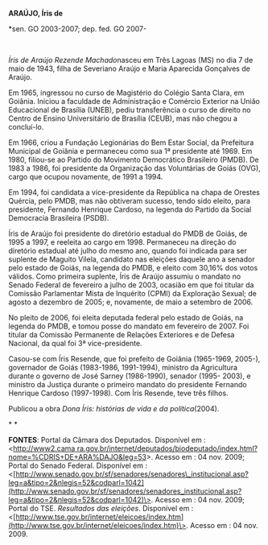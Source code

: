 **ARAÚJO, Íris de**

\*sen. GO 2003-2007; dep. fed. GO 2007-

 

*Íris de Araújo Rezende Machado*nasceu em Três Lagoas (MS) no dia 7 de
maio de 1943, filha de Severiano Araújo e Maria Aparecida Gonçalves de
Araújo.

Em 1965, ingressou no curso de Magistério do Colégio Santa Clara, em
Goiânia. Iniciou a faculdade de Administração e Comércio Exterior na
União Educacional de Brasília (UNEB), pediu transferência o curso de
direito no Centro de Ensino Universitário de Brasília (CEUB), mas não
chegou a concluí-lo.

Em 1966, criou a Fundação Legionárias do Bem Estar Social, da Prefeitura
Municipal de Goiânia e permaneceu como sua 1ª presidente até 1969. Em
1980, filiou-se ao Partido do Movimento Democrático Brasileiro (PMDB).
De 1983 a 1986, foi presidente da Organização das Voluntárias de Goiás
(OVG), cargo que ocupou novamente, de 1991 a 1994.

Em 1994, foi candidata a vice-presidente da República na chapa de
Orestes Quércia, pelo PMDB, mas não obtiveram sucesso, tendo sido
eleito, para presidente, Fernando Henrique Cardoso, na legenda do
Partido da Social Democracia Brasileira (PSDB).

Íris de Araújo foi presidente do diretório estadual do PMDB de Goiás, de
1995 a 1997, e reeleita ao cargo em 1998. Permaneceu na direção do
diretório estadual até julho do mesmo ano, quando foi indicada para ser
suplente de Maguito Vilela, candidato nas eleições daquele ano a senador
pelo estado de Goiás, na legenda do PMDB, e eleito com 30,16% dos votos
válidos. Como primeira suplente, Íris de Araújo assumiu o mandato no
Senado Federal de fevereiro a julho de 2003, ocasião em que foi titular
da Comissão Parlamentar Mista de Inquérito (CPMI) da Exploração Sexual;
de agosto a dezembro de 2005; e, novamente, de maio a setembro de 2006.

No pleito de 2006, foi eleita deputada federal pelo estado de Goiás, na
legenda do PMDB, e tomou posse do mandato em fevereiro de 2007. Foi
titular da Comissão Permanente de Relações Exteriores e de Defesa
Nacional, da qual foi 3ª vice-presidente.

Casou-se com Íris Resende, que foi prefeito de Goiânia (1965-1969,
2005-), governador de Goiás (1983-1986, 1991-1994), ministro da
Agricultura durante o governo de José Sarney (1986-1990), senador (1995-
2003), e ministro da Justiça durante o primeiro mandato do presidente
Fernando Henrique Cardoso (1997-1998). Com Íris Resende, teve três
filhos.

Publicou a obra *Dona Íris: histórias de vida e da política*(2004).

* *

**FONTES**: Portal da Câmara dos Deputados. Disponível em :
\<[http://www2.cama
ra.gov.br/internet/deputados/biodeputado/index.html?nome=%CDRIS+DE+ARA%DAJO&leg=53](http://www2.cama%20ra.gov.br/internet/deputados/biodeputado/index.html?nome=%CDRIS+DE+ARA%DAJO&leg=53)\>.
Acesso em : 04 nov. 2009; Portal do Senado Federal. Disponível em :
\<[http://www.senado.gov.br/sf/senadores/senadores\_institucional.asp?leg=a&tipo=2&nlegis=52&codparl=1042](http://www.senado.gov.br/sf/senadores/senadores_institucional.asp?leg=a&tipo=2&nlegis=52&codparl=1042)\>.
Acesso em : 04 nov. 2009; Portal do TSE. *Resultados das* *eleições*.
Disponível em :
\<[http://www.tse.gov.br/internet/eleicoes/index.htm](http://www.tse.gov.br/internet/eleicoes/index.htm)\>.
Acesso em : 04 nov. 2009.

 

 

 
